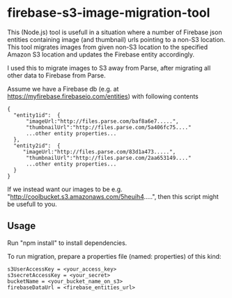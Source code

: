 # firebase-s3-image-migration-tool

This (Node.js) tool is usefull in a situation where a number of Firebase json entities containing image (and thumbnail) urls pointing to a non-S3 location. This tool migrates images from given non-S3 location to the specified Amazon S3 location and updates the Firebase entity accordingly.

I used this to migrate images to S3 away from Parse, after migrating all other data to Firebase from Parse.

Assume we have a Firebase db (e.g. at https://myfirebase.firebaseio.com/entities) with following contents

```
{
  "entity1id":  {
      "imageUrl:"http://files.parse.com/baf8a6e7.....",
      "thumbnailUrl":"http://files.parse.com/5a406fc75...."
      ...other entity properties...
  },
  "entity2id":  {
     "imageUrl:"http://files.parse.com/83d1a473.....",
      "thumbnailUrl":"http://files.parse.com/2aa653149...."
      ...other entity properties...
  }
}
```

If we instead want our images to be e.g. "http://coolbucket.s3.amazonaws.com/5heuih4.....", then this script might be usefull to you.

## Usage

Run "npm install" to install dependencies.

To run migration, prepare a properties file (named: properties) of this kind:
```
s3UserAccessKey = <your_access_key>
s3secretAccessKey = <your_secret>
bucketName = <your_bucket_name_on_s3>
firebaseDataUrl = <firebase_entities_url>
```


